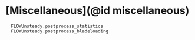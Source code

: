 # [Miscellaneous](@id miscellaneous)

```@docs
  FLOWUnsteady.postprocess_statistics
  FLOWUnsteady.postprocess_bladeloading
```

